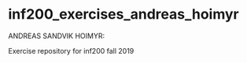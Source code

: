# inf200_exercises_andreas_hoimyr

ANDREAS SANDVIK HOIMYR:

Exercise repository for inf200 fall 2019
